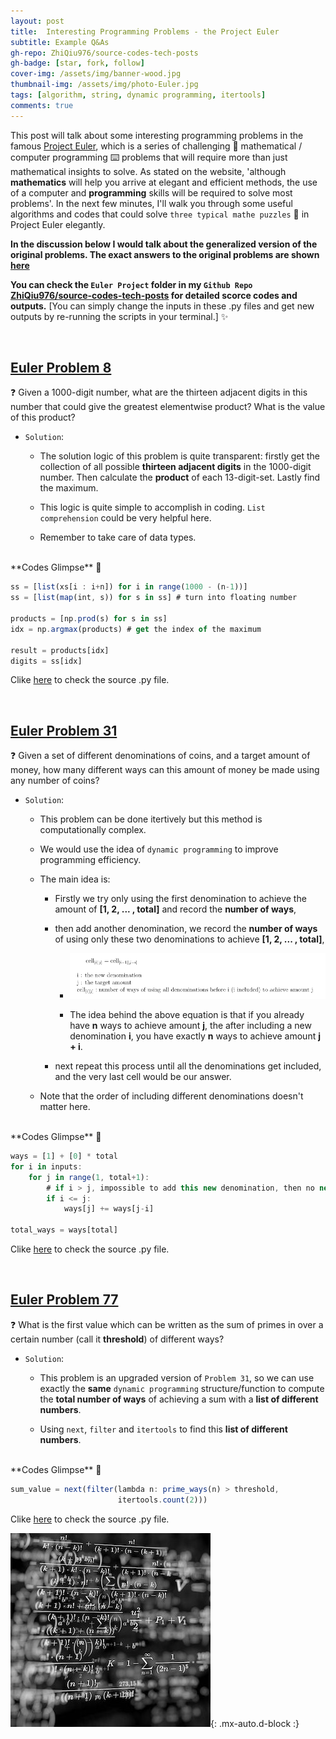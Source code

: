 ```yaml
---
layout: post
title:  Interesting Programming Problems - the Project Euler
subtitle: Example Q&As
gh-repo: ZhiQiu976/source-codes-tech-posts
gh-badge: [star, fork, follow]
cover-img: /assets/img/banner-wood.jpg
thumbnail-img: /assets/img/photo-Euler.jpg
tags: [algorithm, string, dynamic programming, itertools]
comments: true
---
```


This post will talk about some interesting programming problems in the famous [Project Euler](https://projecteuler.net), which is a series of challenging 🧮 mathematical / computer programming ⌨️ problems that will require more than just mathematical insights to solve. As stated on the website, 'although **mathematics** will help you arrive at elegant and efficient methods, the use of a computer and **programming** skills will be required to solve most problems'. In the next few minutes, I'll walk you through some useful algorithms and codes that could solve `three typical mathe puzzles` 🧩 in Project Euler elegantly.

**In the discussion below I would talk about the generalized version of the original problems. The exact answers to the original problems are shown [here](https://github.com/ZhiQiu976/source-codes-tech-posts/blob/master/Euler%20Project/Euler-problem-output.ipynb)**

**You can check the `Euler Project` folder in my `Github Repo` [ZhiQiu976/source-codes-tech-posts](https://github.com/ZhiQiu976/source-codes-tech-posts) for detailed scorce codes and outputs.** [You can simply change the inputs in these .py files and get new outputs by re-running the scripts in your terminal.] ✨

<br />

## [Euler Problem 8](https://projecteuler.net/problem=8)

❓ Given a 1000-digit number, what are the thirteen adjacent digits in this number that could give the greatest elementwise product? What is the value of this product?

- `Solution`: 
    - The solution logic of this problem is quite transparent: firstly get the collection of all possible **thirteen adjacent digits** in the 1000-digit number. Then calculate the **product** of each 13-digit-set. Lastly find the maximum.
    
    - This logic is quite simple to accomplish in coding. `List comprehension` could be very helpful here.
    
    - Remember to take care of data types.
     
<br />
**Codes Glimpse** 👀

```javascript
ss = [list(xs[i : i+n]) for i in range(1000 - (n-1))]
ss = [list(map(int, s)) for s in ss] # turn into floating number

products = [np.prod(s) for s in ss]
idx = np.argmax(products) # get the index of the maximum

result = products[idx]
digits = ss[idx]
```

Clike [here](https://github.com/ZhiQiu976/source-codes-tech-posts/blob/master/Euler%20Project/Euler-problem-8.py) to check the source .py file.

<br />


## [Euler Problem 31](https://projecteuler.net/problem=31)

❓ Given a set of different denominations of coins, and a target amount of money, how many different ways can this amount of money be made using any number of coins?

- `Solution`:
    - This problem can be done itertively but this method is computationally complex.
    
    - We would use the idea of `dynamic programming` to improve programming efficiency.
    
    - The main idea is: 
        - Firstly we try only using the first denomination to achieve the amount of **[1, 2, ... , total]** and record the **number of ways**,
        
        - then add another denomination, we record the **number of ways** of using only these two denominations to achieve **[1, 2, ... , total]**,
        
            - ![Crepe](/assets/img/Screenshot-1.png)
            
            - The idea behind the above equation is that if you already have **n** ways to achieve amount **j**, the after including a new denomination **i**, you have exactly **n** ways to achieve amount **j + i**.
            
        - next repeat this process until all the denominations get included, and the very last cell would be our answer.
        
    - Note that the order of including different denominations doesn't matter here.

<br />
**Codes Glimpse** 👀

```javascript
ways = [1] + [0] * total
for i in inputs:
    for j in range(1, total+1):
        # if i > j, impossible to add this new denomination, then no new ways
        if i <= j: 
            ways[j] += ways[j-i]
            
total_ways = ways[total]
```

Clike [here](https://github.com/ZhiQiu976/source-codes-tech-posts/blob/master/Euler%20Project/Euler-problem-31.py) to check the source .py file.

<br />


## [Euler Problem 77](https://projecteuler.net/problem=77)

❓ What is the first value which can be written as the sum of primes in over a certain number (call it **threshold**) of different ways?

- `Solution`:
    - This problem is an upgraded version of `Problem 31`, so we can use exactly the **same** `dynamic programming` structure/function to compute the **total number of ways** of achieving a sum with a **list of different numbers**.
    
    - Using `next`, `filter` and `itertools` to find this **list of different numbers**.

<br />
**Codes Glimpse** 👀

```javascript
sum_value = next(filter(lambda n: prime_ways(n) > threshold,
                        itertools.count(2)))
```

Clike [here](https://github.com/ZhiQiu976/source-codes-tech-posts/blob/master/Euler%20Project/Euler-problem-77.py) to check the source .py file.


![Crepe](/assets/img/math.jpg){: .mx-auto.d-block :}








